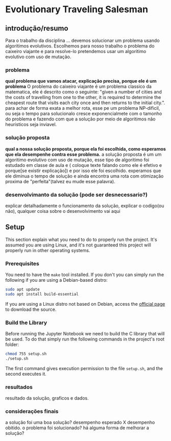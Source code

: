 # Evolutionary Traveling Salesman

## introdução/resumo
  Para o trabalho da disciplina ... devemos solucionar  um problema usando algoritimos evolutivos. Escolhemos para nosso trabalho o problema do caixeiro viajante e para resolve-lo pretendemos usar um algoritimo evolutivo com uso de mutação.
### problema
  **qual problema que vamos atacar, explicação precisa, porque ele é um problema**
  O problema do caixeiro viajante é um problema classico da matematica, ele é descrito como  o seguinte:
  "given a number of cities and the costs of travelling from one to the other, it is required to determine the cheapest route that visits each city once and then returns to the initial city.". para achar de forma exata a melhor rota, esse pe um problema NP-dificil, ou seja o tempo para solucionalo cresce exponencialmete com o tamonho do problema e fazendo com que a solução por meio de algoritimos nâo heuristicos seja inviavel.
  
### solução proposta
  **qual a nossa solução proposta, porque ela foi escolhida, como esperamos que ela desempenhe contra esse problema.**
  a solução proposta é um um algoritimo evolutivo com uso de mutação, esse tipo de algoritimo foi estudado em classe de aula e ( coloque texte falando como ele é efetivo e porque[se existir explicação]) e por isso ele foi escolhido. experamos que ele diminua o tempo de solução e ainda encontra uma rota com otimização proxima de "perfeita"(talvez eu mude esse palavra).
  
### desenvolvimanto da solução (pode ser desnecessario?)
  explicar detalhadamente o funcionamento da solução, explicar o codigo(ou não), qualquer coisa sobre o desenvolvimento vai aqui
  
## Setup
  This section explain what you need to do to properly run the project. It's assumed you are using Linux, and it's not guaranteed this project will properly run in other operating systems.

### Prerequisites
You need to have the `make` tool installed. If you don't you can simply run the following if you are using a Debian-based distro:
```bash
sudo apt update
sudo apt install build-essential
```
If you are using a Linux distro not based on Debian, access the [official page](https://www.gnu.org/software/make/) to download the source.

### Build the Library
Before running the Jupyter Notebook we need to build the C library that will be used. To do that simply run the following commands in the project's root folder:
```bash
chmod 755 setup.sh
./setup.sh
```
The first command gives execution permission to the file `setup.sh`, and the second executes it.
  
### resultados
  resultado da solução, graficos e dados.
  
### considerações finais
  a solução foi uma boa solução? desempenho esperado X desempenho obitido. o problema foi solucionado? há alguma forma de melhorar a solução?
